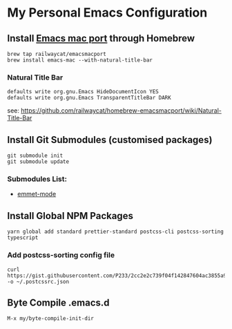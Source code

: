 # My Personal Emacs Configuration

## Install [Emacs mac port](https://github.com/railwaycat/homebrew-emacsmacport) through Homebrew

```
brew tap railwaycat/emacsmacport
brew install emacs-mac --with-natural-title-bar
```

### Natural Title Bar

```
defaults write org.gnu.Emacs HideDocumentIcon YES
defaults write org.gnu.Emacs TransparentTitleBar DARK
```

see: https://github.com/railwaycat/homebrew-emacsmacport/wiki/Natural-Title-Bar


## Install Git Submodules (customised packages)

```
git submodule init
git submodule update
```

### Submodules List:

* [emmet-mode](https://github.com/P233/emmet-mode)


## Install Global NPM Packages

```
yarn global add standard prettier-standard postcss-cli postcss-sorting typescript
```

### Add postcss-sorting config file

```
curl https://gist.githubusercontent.com/P233/2cc2e2c739f04f142847604ac3855a94/raw/.postcssrc.json -o ~/.postcssrc.json
```


## Byte Compile .emacs.d

```
M-x my/byte-compile-init-dir
```
